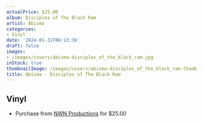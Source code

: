 ```yaml
---
actualPrice: $25.00
album: Disciples of The Black Ram
artist: Abisma
categories:
- Vinyl
date: '2024-01-31T06:13:36'
draft: false
images:
- /images/covers/abisma-disciples_of_the_black_ram.jpg
inStock: true
thumbnailImage: /images/covers/abisma-disciples_of_the_black_ram-thumb.jpg
title: Abisma - Disciples of The Black Ram
---
```


## Vinyl
* Purchase from [NWN Productions](http://shop.nwnprod.com/index.php?route=product/product&path=75&product_id=46342&sort=pd.name&order=ASC) for $25.00
